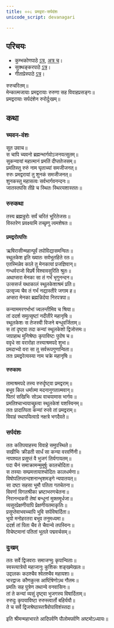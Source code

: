 ```yaml
---
title: ००८ प्रमद्वरा-सर्पदंशः
unicode_script: devanagari

---
```

## परिचयः
- कुम्भकोणपाठे [ऽत्र](https://archive.org/details/mahAbhArata-kumbhakoNam/page/n369), [अत्र च](https://sanskritdocuments.org/mirrors/mahabharata/mbhK/mahabharata-k-01-sa.html)।
- सुक्थङ्करपाठे [ऽत्र](http://bombay.indology.info/mahabharata/text/UD/MBh01.txt)।
- गीताप्रेस्पाठे [ऽत्र](https://archive.org/stream/mahabharata01ramauoft#page/564/mode/2up)।


रुरुचरितम्॥  
मेन्कात्मजायाः प्रमद्वरायाः रुरुणा सह विवाहप्रसङ्गः॥  
प्रमद्वरायाः सर्पदंशेन रुरोर्दुःखम्॥    

## कथा

### च्यवन-वंशः
 सूत उवाच॥  
स चापि च्यवनो ब्रह्मन्भार्गवोऽजनयत्सुतम्॥  
सुकन्यायां महात्मानं प्रमतिं दीप्ततेजसम्॥  
प्रमतिस्तु रुरुं नाम घृताच्यां समजीजनत्॥  
रुरुः प्रमद्वरायां तु शुनकं समजीजनत्॥  
शुनकस्तु महासत्वः सर्वभार्गवनन्दनः॥  
जातस्तपसि तीव्रे च स्थितः स्थिरयशास्ततः॥   

### रुरुकथा
तस्य ब्रह्मन्रुरोः सर्वं चरितं भूरितेजसः॥  
विस्तरेण प्रवक्ष्यामि तच्छृणु त्वमशेषतः॥  

#### प्रमद्वरोत्पत्तिः
ऋषिरासीन्महान्पूर्वं तपोविद्यासमन्वितः॥  
स्थूलकेश इति ख्यातः सर्वभूतहिते रतः॥  
एतस्मिन्नेव काले तु मेनकायां प्रजज्ञिवान्॥  
गन्धर्वराजो विप्रर्षे विश्वावसुरिति श्रुतः॥  
अथाप्सरा मेनका सा तं गर्भं भृगुनन्दन॥  
उत्ससर्ज यथाकालं स्थूलकेशाश्रमं प्रति॥  
उत्सृज्य चैव तं गर्भं नद्यास्तीरे जगाम ह॥  
अप्सरा मेनका ब्रह्मन्निर्दया निरपत्रपा॥   

कन्याममरगर्भाभां ज्वलन्तीमिव च श्रिया॥  
तां ददर्श समुत्सृष्टां नदीतीरे महानृषिः॥  
स्थूलकेशः स तेजस्वी विजने बन्धुवर्जिताम्॥  
स तां दृष्ट्वा तदा कन्यां स्थूलकेशो द्विजोत्तमः॥  
जग्राहाथ मुनिश्रेष्ठः कृपाविष्टः पुपोष च॥  
ववृधे सा वरारोहा तस्याश्रमपदे शुभा॥  
प्रमदाभ्यो वरा सा तु सर्वरूपगुणान्विता॥  
ततः प्रमद्वरेत्यस्या नाम चक्रे महानृषिः॥  

#### रुरुकामः
तामाश्रमपदे तस्य रुरुर्दृष्ट्वा प्रमद्वराम्॥  
बभूव किल धर्मात्मा मदनानुगतात्मवान्॥  
पितरं सखिभिः सोऽथ वाचयामास भार्गवः॥  
प्रमतिश्चाभ्ययाच्छ्रुत्वा स्थूलकेशं यशस्विनम्॥  
ततः प्रादात्पिता कन्यां रुरवे तां प्रमद्वराम्॥  
विवाहं स्थापयित्वाग्रे नक्षत्रे भगदैवते॥  

### सर्पदंशः
ततः कतिपयाहस्य विवाहे समुपस्थिते॥  
सखीभिः क्रीडती सार्धं सा कन्या वरवर्णिनी॥  
नापश्यत प्रसुप्तं वै भुजगं तिर्यगायतम्॥  
पदा चैनं समाक्रामन्मुमूर्षुः कालचोदिता॥  
स तस्याः सम्प्रमत्तायाश्चोदितः कालधर्मणा॥  
विषोपलिप्तान्दशनान्भृशमङ्गे न्यपातयत्॥  
सा दष्टा सहसा भूमौ पतिता गतचेतना॥  
विवर्णा विगतश्रीका भ्रष्टाभरणचेतना॥  
निरानन्दकरी तेषां बन्धूनां मुक्तमूर्धजा॥   
व्यसुरप्रेक्षणीयापि प्रेक्षणीयतमाकृतिः॥  
प्रसुप्तेवाभवच्चापि भुवि सर्पविषार्दिता॥  
भूयो मनोहरतरा बभूव तनुमध्यमा॥  
ददर्श तां पिता चैव ते चैवान्ये तपस्विनः॥  
विचेष्टमानां पतितां भूतले पद्मवर्चसम्॥  

### दुःखम्
ततः सर्वे द्विजवराः समाजग्मुः कृपान्विताः॥  
स्वस्त्यात्रेयो महाजानुः कुशिकः शङ्खमेखलः॥  
उद्दालकः कठश्चैव श्वेतश्चैव महायशाः॥   
भारद्वाजः कौणकुत्स आर्ष्टिषेणोऽथ गौतमः॥  
प्रमतिः सह पुत्रेण तथान्ये वनवासिनः॥  
तां ते कन्यां व्यसुं दृष्ट्वा भुजगस्य विषार्दिताम्॥  
रुरुदुः कृपयाविष्टा रुरुस्त्वार्तो बहिर्ययौ॥  
ते च सर्वे द्विजश्रेष्ठास्तत्रैवोपाविशंस्तदा॥ 

इति श्रीमन्महाभारते आदिपर्वणि पौलोमपर्वणि अष्टमोऽध्यायः॥   